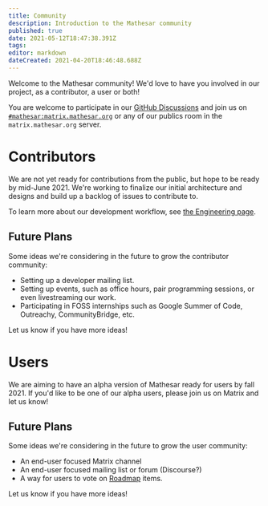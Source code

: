 ```yaml
---
title: Community
description: Introduction to the Mathesar community
published: true
date: 2021-05-12T18:47:38.391Z
tags: 
editor: markdown
dateCreated: 2021-04-20T18:46:48.688Z
---
```


Welcome to the Mathesar community! We'd love to have you involved in our project, as a contributor, a user or both!

You are welcome to participate in our [GitHub Discussions](https://github.com/centerofci/mathesar/discussions) and join us on [`#mathesar:matrix.mathesar.org`](https://matrix.to/#/#mathesar:matrix.mathesar.org) or any of our publics room in the `matrix.mathesar.org` server.

# Contributors
We are not yet ready for contributions from the public, but hope to be ready by mid-June 2021. We're working to finalize our initial architecture and designs and build up a backlog of issues to contribute to.

To learn more about our development workflow, see [the Engineering page](/engineering).

## Future Plans
Some ideas we're considering in the future to grow the contributor community:
- Setting up a developer mailing list.
- Setting up events, such as office hours, pair programming sessions, or even livestreaming our work.
- Participating in FOSS internships such as Google Summer of Code, Outreachy, CommunityBridge, etc.

Let us know if you have more ideas!

# Users
We are aiming to have an alpha version of Mathesar ready for users by fall 2021. If you'd like to be one of our alpha users, please join us on Matrix and let us know!

## Future Plans
Some ideas we're considering in the future to grow the user community:
- An end-user focused Matrix channel
- An end-user focused mailing list or forum (Discourse?)
- A way for users to vote on [Roadmap](/product/roadmap) items.

Let us know if you have more ideas!
